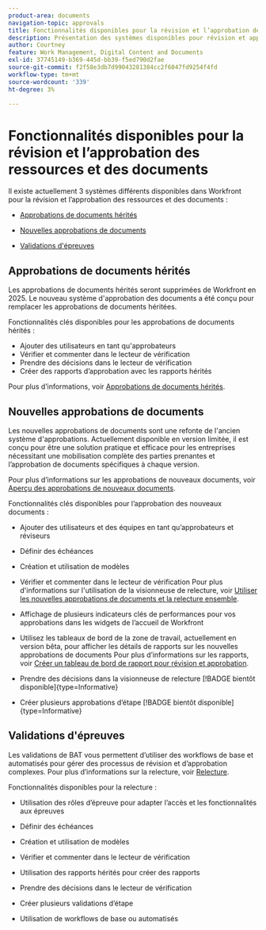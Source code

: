 ```yaml
---
product-area: documents
navigation-topic: approvals
title: Fonctionnalités disponibles pour la révision et l’approbation des ressources et des documents
description: Présentation des systèmes disponibles pour révision et approbation dans Workfront.
author: Courtney
feature: Work Management, Digital Content and Documents
exl-id: 37745149-b369-445d-bb39-f5ed790d2fae
source-git-commit: f2f58e3db7d99043281384cc2f6047fd9254f4fd
workflow-type: tm+mt
source-wordcount: '339'
ht-degree: 3%

---
```


# Fonctionnalités disponibles pour la révision et l’approbation des ressources et des documents

Il existe actuellement 3 systèmes différents disponibles dans Workfront pour la révision et l’approbation des ressources et des documents :

* [Approbations de documents hérités](#legacy-document-approvals)

* [Nouvelles approbations de documents](#new-document-approvals)

* [Validations d&#39;épreuves](#proof-approvals)

## Approbations de documents hérités

Les approbations de documents hérités seront supprimées de Workfront en 2025. Le nouveau système d&#39;approbation des documents a été conçu pour remplacer les approbations de documents héritées.

Fonctionnalités clés disponibles pour les approbations de documents hérités :

* Ajouter des utilisateurs en tant qu&#39;approbateurs
* Vérifier et commenter dans le lecteur de vérification
* Prendre des décisions dans le lecteur de vérification
* Créer des rapports d’approbation avec les rapports hérités

Pour plus d’informations, voir [Approbations de documents hérités](/help/quicksilver/review-and-approve-work/manage-approvals/approval-process-in-workfront.md#document-approval-processes).

## Nouvelles approbations de documents

Les nouvelles approbations de documents sont une refonte de l&#39;ancien système d&#39;approbations. Actuellement disponible en version limitée, il est conçu pour être une solution pratique et efficace pour les entreprises nécessitant une mobilisation complète des parties prenantes et l’approbation de documents spécifiques à chaque version.

Pour plus d’informations sur les approbations de nouveaux documents, voir [Aperçu des approbations de nouveaux documents](/help/quicksilver/review-and-approve-work/document-reviews-and-approvals/document-approvals-overview.md).

Fonctionnalités clés disponibles pour l’approbation des nouveaux documents :

* Ajouter des utilisateurs et des équipes en tant qu’approbateurs et réviseurs

* Définir des échéances

* Création et utilisation de modèles

* Vérifier et commenter dans le lecteur de vérification
Pour plus d&#39;informations sur l&#39;utilisation de la visionneuse de relecture, voir [Utiliser les nouvelles approbations de documents et la relecture ensemble](/help/quicksilver/review-and-approve-work/document-reviews-and-approvals/doc-approvals-and-proofing.md).

* Affichage de plusieurs indicateurs clés de performances pour vos approbations dans les widgets de l’accueil de Workfront

* Utilisez les tableaux de bord de la zone de travail, actuellement en version bêta, pour afficher les détails de rapports sur les nouvelles approbations de documents
Pour plus d’informations sur les rapports, voir [Créer un tableau de bord de rapport pour révision et approbation](/help/quicksilver/review-and-approve-work/document-reviews-and-approvals/create-review-and-approval-dashboard.md).

* Prendre des décisions dans la visionneuse de relecture [!BADGE bientôt disponible]{type=Informative}

* Créer plusieurs approbations d’étape [!BADGE bientôt disponible]{type=Informative}


## Validations d&#39;épreuves

Les validations de BAT vous permettent d’utiliser des workflows de base et automatisés pour gérer des processus de révision et d’approbation complexes. Pour plus d’informations sur la relecture, voir [Relecture](/help/quicksilver/review-and-approve-work/proofing/proofing-overview/proofing-basics.md).

Fonctionnalités disponibles pour la relecture :

* Utilisation des rôles d’épreuve pour adapter l’accès et les fonctionnalités aux épreuves

* Définir des échéances

* Création et utilisation de modèles

* Vérifier et commenter dans le lecteur de vérification

* Utilisation des rapports hérités pour créer des rapports

* Prendre des décisions dans le lecteur de vérification

* Créer plusieurs validations d’étape

* Utilisation de workflows de base ou automatisés

<!--
## Upcoming deprecations
-->